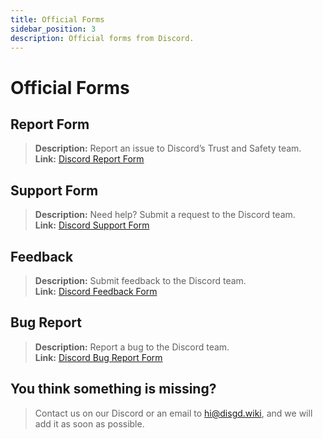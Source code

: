 ```yaml
---
title: Official Forms
sidebar_position: 3
description: Official forms from Discord.
---
```


# Official Forms

## Report Form

> **Description:** Report an issue to Discord’s Trust and Safety team.   <br/>
**Link:** [Discord Report Form](https://dis.gd/report)

## Support Form

> **Description:** Need help? Submit a request to the Discord team.   <br/>
**Link:**  [Discord Support Form](https://dis.gd/contact)

## Feedback

> **Description:** Submit feedback to the Discord team.   <br/>
**Link:**  [Discord Feedback Form](https://dis.gd/feedback)

## Bug Report

> **Description:** Report a bug to the Discord team.   <br/>
**Link:**  [Discord Bug Report Form](https://dis.gd/bugreport)

## You think something is missing?

> Contact us on our Discord or an email to hi@disgd.wiki, and we will add it as soon as possible.
